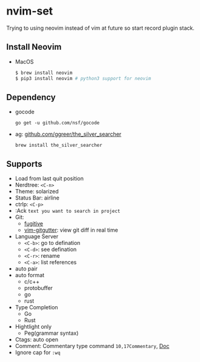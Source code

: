 # nvim-set

Trying to using neovim instead of vim at future so start record plugin stack.

## Install Neovim

- MacOS
    ```bash
    $ brew install neovim
    $ pip3 install neovim # python3 support for neovim
    ```

## Dependency

- gocode
    ```
    go get -u github.com/nsf/gocode
    ```
- ag: [github.com/ggreer/the_silver_searcher](https://github.com/ggreer/the_silver_searcher)
    ```
    brew install the_silver_searcher
    ```

## Supports

- Load from last quit position
- Nerdtree: `<C-n>`
- Theme: solarized
- Status Bar: airline
- ctrlp: `<C-p>`
- :Ack `text you want to search in project`
- Git:
    - [fugitive](https://vimawesome.com/plugin/fugitive-vim)
    - [vim-gitgutter](https://vimawesome.com/plugin/vim-gitgutter): view git diff in real time
- Language Server
    - `<C-b>`: go to defination
    - `<C-d>`: see defination
    - `<C-r>`: rename
    - `<C-a>`: list references
- auto pair
- auto format
    - c/c++
    - protobuffer
    - go
    - rust
- Type Completion
    - Go
    - Rust
- Hightlight only
    - Peg(grammar syntax)
- Ctags: auto open
- Comment: Commentary type command `10,17Commentary`, [Doc](https://vimawesome.com/plugin/commentary-vim)
- Ignore cap for `:wq`
